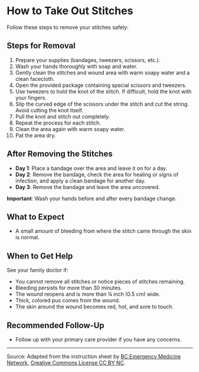 # How to Take Out Stitches

Follow these steps to remove your stitches safely:

## Steps for Removal

1. Prepare your supplies (bandages, tweezers, scissors, etc.).
2. Wash your hands thoroughly with soap and water.
3. Gently clean the stitches and wound area with warm soapy water and a clean facecloth.
4. Open the provided package containing special scissors and tweezers.
5. Use tweezers to hold the knot of the stitch. If difficult, hold the knot with your fingers.
6. Slip the curved edge of the scissors under the stitch and cut the string. Avoid cutting the knot itself.
7. Pull the knot and stitch out completely.
8. Repeat the process for each stitch.
9. Clean the area again with warm soapy water.
10. Pat the area dry.

## After Removing the Stitches

- **Day 1**: Place a bandage over the area and leave it on for a day.
- **Day 2**: Remove the bandage, check the area for healing or signs of infection, and apply a clean bandage for another day.
- **Day 3**: Remove the bandage and leave the area uncovered.

**Important**: Wash your hands before and after every bandage change.

## What to Expect

- A small amount of bleeding from where the stitch came through the skin is normal.

## When to Get Help

See your family doctor if:

- You cannot remove all stitches or notice pieces of stitches remaining.
- Bleeding persists for more than 30 minutes.
- The wound reopens and is more than ¼ inch (0.5 cm) wide.
- Thick, colored pus comes from the wound.
- The skin around the wound becomes red, hot, and sore to touch.

## Recommended Follow-Up

- Follow up with your primary care provider if you have any concerns.

---

Source: Adapted from the instruction sheet by [BC Emergency Medicine Network](http://www.bcemn.ca/clinical_resource/how-to-take-out-stitches/), [Creative Commons License CC BY NC](https://creativecommons.org/licenses/by-nc/4.0/deed.en).
